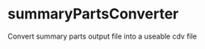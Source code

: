 summaryPartsConverter
=====================

Convert summary parts output file into a useable cdv file